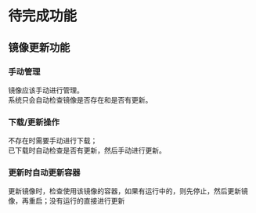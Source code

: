# 待完成功能
## 镜像更新功能
### 手动管理
镜像应该手动进行管理。  
系统只会自动检查镜像是否存在和是否有更新。
### 下载/更新操作
不存在时需要手动进行下载；  
已下载时自动检查是否有更新，然后手动进行更新。  
### 更新时自动更新容器
更新镜像时，检查使用该镜像的容器，如果有运行中的，则先停止，然后更新镜像，再重启；没有运行的直接进行更新

